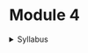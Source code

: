# Module 4

<details>

<summary>Syllabus</summary>

**Pointers and File Handling**

* Pointer declaration, operations, passing pointers to functions
* Accessing array elements and processing strings using pointers
* Pointer to pointer, array of pointers, pointer to functions and structures
* Dynamic memory allocation
* File operations: opening, closing, writing, reading, and processing files
* Library functions: fseek(), ftell(), fread(), fwrite()

</details>

